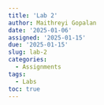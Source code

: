 ```yaml
---
title: 'Lab 2'
author: Maithreyi Gopalan
date: '2025-01-06'
assigned: '2025-01-15'
due: '2025-01-15'
slug: lab-2
categories:
  - Assignments
tags:
  - Labs
toc: true
---
```


